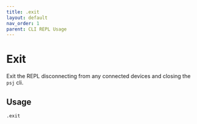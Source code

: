 ```yaml
---
title: .exit
layout: default
nav_order: 1
parent: CLI REPL Usage
---
```


# Exit

Exit the REPL disconnecting from any connected devices and closing the `psj` cli.

## Usage

```bash
.exit
```